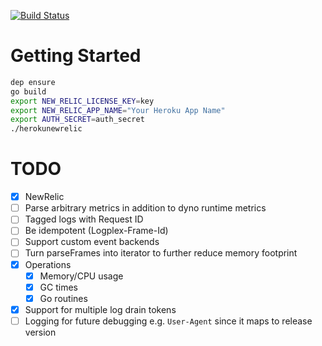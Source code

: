 [![Build Status](https://travis-ci.org/johnkchow/herokunewrelic.svg?branch=master)](https://travis-ci.org/johnkchow/herokunewrelic)

# Getting Started

```bash
dep ensure
go build
export NEW_RELIC_LICENSE_KEY=key
export NEW_RELIC_APP_NAME="Your Heroku App Name"
export AUTH_SECRET=auth_secret
./herokunewrelic
```
# TODO

* [X] NewRelic
* [ ] Parse arbitrary metrics in addition to dyno runtime metrics
* [ ] Tagged logs with Request ID
* [ ] Be idempotent (Logplex-Frame-Id)
* [ ] Support custom event backends
* [ ] Turn parseFrames into iterator to further reduce memory footprint
* [X] Operations
  * [X] Memory/CPU usage
  * [X] GC times
  * [X] Go routines
* [X] Support for multiple log drain tokens
* [ ] Logging for future debugging e.g. `User-Agent` since it maps to release version
